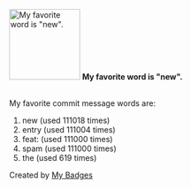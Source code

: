 <img src="https://github.com/my-badges/my-badges/blob/master/src/all-badges/favorite-word/favorite-word.png?raw=true" alt="My favorite word is &quot;new&quot;." title="My favorite word is &quot;new&quot;." width="128">
<strong>My favorite word is &quot;new&quot;.</strong>
<br><br>

My favorite commit message words are:

1. new (used 111018 times)
2. entry (used 111004 times)
3. feat: (used 111000 times)
4. spam (used 111000 times)
5. the (used 619 times)


Created by <a href="https://github.com/my-badges/my-badges">My Badges</a>